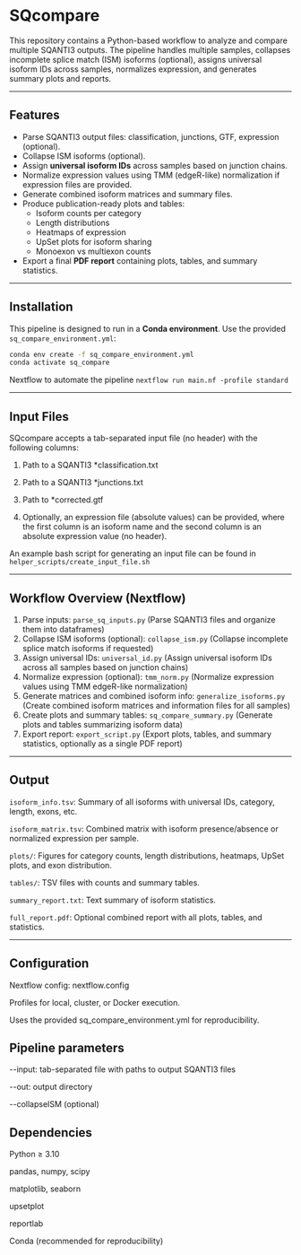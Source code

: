 # SQcompare

This repository contains a Python-based workflow to analyze and compare multiple SQANTI3 outputs. The pipeline handles multiple samples, collapses incomplete splice match (ISM) isoforms (optional), assigns universal isoform IDs across samples, normalizes expression, and generates summary plots and reports.

---

## Features

- Parse SQANTI3 output files: classification, junctions, GTF, expression (optional).
- Collapse ISM isoforms (optional).
- Assign **universal isoform IDs** across samples based on junction chains.
- Normalize expression values using TMM (edgeR-like) normalization if expression files are provided.
- Generate combined isoform matrices and summary files.
- Produce publication-ready plots and tables:
  - Isoform counts per category
  - Length distributions
  - Heatmaps of expression
  - UpSet plots for isoform sharing
  - Monoexon vs multiexon counts
- Export a final **PDF report** containing plots, tables, and summary statistics.

---

## Installation

This pipeline is designed to run in a **Conda environment**. Use the provided `sq_compare_environment.yml`:

```bash
conda env create -f sq_compare_environment.yml
conda activate sq_compare
```

Nextflow to automate the pipeline
`nextflow run main.nf -profile standard`

---
## Input Files

SQcompare accepts a tab-separated input file (no header) with the following columns:

1. Path to a SQANTI3 *classification.txt

2. Path to a SQANTI3 *junctions.txt

3. Path to *corrected.gtf

4. Optionally, an expression file (absolute values) can be provided, where the first column is an isoform name and the second column is an absolute expression value (no header).

An example bash script for generating an input file can be found in `helper_scripts/create_input_file.sh`

---

## Workflow Overview (Nextflow)

1. Parse inputs: `parse_sq_inputs.py` (Parse SQANTI3 files and organize them into dataframes)
2. Collapse ISM isoforms (optional): `collapse_ism.py` (Collapse incomplete splice match isoforms if requested)
3. Assign universal IDs: `universal_id.py` (Assign universal isoform IDs across all samples based on junction chains)
4. Normalize expression (optional): `tmm_norm.py` (Normalize expression values using TMM edgeR-like normalization)
5. Generate matrices and combined isoform info: `generalize_isoforms.py` (Create combined isoform matrices and information files for all samples)
6. Create plots and summary tables: `sq_compare_summary.py` (Generate plots and tables summarizing isoform data)
7. Export report: `export_script.py` (Export plots, tables, and summary statistics, optionally as a single PDF report)

---

## Output

`isoform_info.tsv`: Summary of all isoforms with universal IDs, category, length, exons, etc.

`isoform_matrix.tsv`: Combined matrix with isoform presence/absence or normalized expression per sample.

`plots/`: Figures for category counts, length distributions, heatmaps, UpSet plots, and exon distribution.

`tables/`: TSV files with counts and summary tables.

`summary_report.txt`: Text summary of isoform statistics.

`full_report.pdf`: Optional combined report with all plots, tables, and statistics.

---

## Configuration

Nextflow config: nextflow.config

Profiles for local, cluster, or Docker execution.

Uses the provided sq_compare_environment.yml for reproducibility.

## Pipeline parameters

--input: tab-separated file with paths to output SQANTI3 files

--out: output directory

--collapseISM (optional)

## Dependencies

Python ≥ 3.10

pandas, numpy, scipy

matplotlib, seaborn

upsetplot

reportlab

Conda (recommended for reproducibility)
